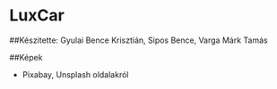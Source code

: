 # LuxCar 

##Készitette: Gyulai Bence Krisztián, Sipos Bence, Varga Márk Tamás

##Képek

- Pixabay, Unsplash oldalakról
